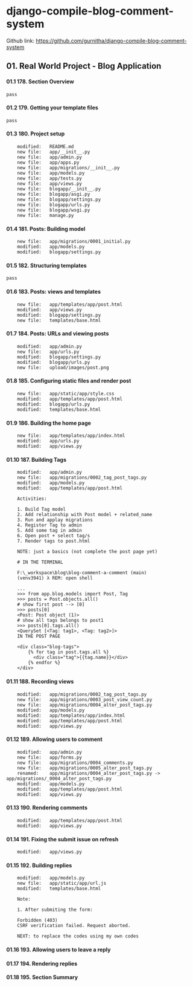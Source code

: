 # django-compile-blog-comment-system
Github link: https://github.com/gurnitha/django-compile-blog-comment-system

## 01. Real World Project - Blog Application

#### 01.1 178. Section Overview
	pass

#### 01.2 179. Getting your template files
	pass


#### 01.3 180. Project setup

        modified:   README.md
        new file:   app/__init__.py
        new file:   app/admin.py
        new file:   app/apps.py
        new file:   app/migrations/__init__.py
        new file:   app/models.py
        new file:   app/tests.py
        new file:   app/views.py
        new file:   blogapp/__init__.py
        new file:   blogapp/asgi.py
        new file:   blogapp/settings.py
        new file:   blogapp/urls.py
        new file:   blogapp/wsgi.py
        new file:   manage.py


#### 01.4 181. Posts: Building model

        new file:   app/migrations/0001_initial.py
        modified:   app/models.py
        modified:   blogapp/settings.py


#### 01.5 182. Structuring templates
	pass


#### 01.6 183. Posts: views and templates

        new file:   app/templates/app/post.html
        modified:   app/views.py
        modified:   blogapp/settings.py
        new file:   templates/base.html


#### 01.7 184. Posts: URLs and viewing posts

        modified:   app/admin.py
        new file:   app/urls.py
        modified:   blogapp/settings.py
        modified:   blogapp/urls.py
        new file:   upload/images/post.png


#### 01.8 185. Configuring static files and render post

        new file:   app/static/app/style.css
        modified:   app/templates/app/post.html
        modified:   blogapp/urls.py
        modified:   templates/base.html

        
#### 01.9 186. Building the home page

        new file:   app/templates/app/index.html
        modified:   app/urls.py
        modified:   app/views.py


#### 01.10 187. Building Tags

        modified:   app/admin.py
        new file:   app/migrations/0002_tag_post_tags.py
        modified:   app/models.py
        modified:   app/templates/app/post.html

        Activities:

        1. Build Tag model
        2. Add relationship with Post model + related_name
        3. Run and applay migrations
        4. Register Tag to admin
        5. Add some tag in admin
        6. Open post + select tag/s
        7. Render tags to post.html

        NOTE: just a basics (not complete the post page yet)

        # IN THE TERMINAL

        F:\_workspace\blog\blog-comment-a-comment (main)
        (venv3941) λ REM: open shell

        ...
        >>> from app.blog.models import Post, Tag
        >>> posts = Post.objects.all()
        # show first post --> [0]
        >>> posts[0]
        <Post: Post object (1)>
        # show all tags belongs to post1
        >>> posts[0].tags.all()
        <QuerySet [<Tag: tag1>, <Tag: tag2>]>
        IN THE POST PAGE

        <div class="blog-tags">
            {% for tag in post.tags.all %}
              <div class="tag">{{tag.name}}</div>
            {% endfor %}
        </div>


#### 01.11 188. Recording views

        modified:   app/migrations/0002_tag_post_tags.py
        new file:   app/migrations/0003_post_view_count.py
        new file:   app/migrations/0004_alter_post_tags.py
        modified:   app/models.py
        modified:   app/templates/app/index.html
        modified:   app/templates/app/post.html
        modified:   app/views.py


#### 01.12 189. Allowing users to comment

        modified:   app/admin.py
        new file:   app/forms.py
        new file:   app/migrations/0004_comments.py
        new file:   app/migrations/0005_alter_post_tags.py
        renamed:    app/migrations/0004_alter_post_tags.py -> app/migrations/_0004_alter_post_tags.py
        modified:   app/models.py
        modified:   app/templates/app/post.html
        modified:   app/views.py


#### 01.13 190. Rendering comments

        modified:   app/templates/app/post.html
        modified:   app/views.py


#### 01.14 191. Fixing the submit issue on refresh

        modified:   app/views.py

        
#### 01.15 192. Building replies

        modified:   app/models.py
        new file:   app/static/app/url.js
        modified:   templates/base.html

        Note:

        1. After submiting the form:

        Forbidden (403)
        CSRF verification failed. Request aborted.

        NEXT: to replace the codes using my own codes

        

#### 01.16 193. Allowing users to leave a reply
#### 01.17 194. Rendering replies
#### 01.18 195. Section Summary
